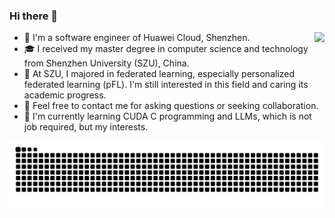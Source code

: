 ### Hi there 👋
<img align="right" src="https://github-readme-stats.vercel.app/api?username=KarhouTam&show_icons=true&count_private=true&theme=transparent" />

- 💼 I'm a software engineer of Huawei Cloud, Shenzhen.
- 🎓 I received my master degree in computer science and technology from Shenzhen University (SZU), China.
- 👀 At SZU, I majored in federated learning, especially personalized federated learning (pFL). I'm still interested in this field and caring its academic progress.
- 🤗 Feel free to contact me for asking questions or seeking collaboration. 
- 🧐 I'm currently learning CUDA C programming and LLMs, which is not job required, but my interests. 

<!-- <img align="right" src="https://github-readme-stats.vercel.app/api/top-langs/?username=KarhouTam&layout=compact" /> -->

 
 <!-- 
 - 🎉 I recently released my first pFL work [pFedSim: Similarity-Aware Model Aggregation Towards Personalized Federated Learning](https://arxiv.org/abs/2305.15706), which is totally REPRODUCIBLE and I'm proud of it. The implementation is integrated in [FL-bench](https://github.com/KarhouTam/FL-bench). 
 !-->

<!-- [![FL-bench](https://github-readme-stats.vercel.app/api/pin/?username=KarhouTam&repo=FL-bench&theme=transparent)](https://github.com/KarhouTam/FL-bench) -->

<!--
<img src="https://github-profile-summary-cards.vercel.app/api/cards/profile-details?username=KarhouTam&theme=transparent"/>
!-->

<picture>
  <source media="(prefers-color-scheme: dark)" srcset="https://raw.githubusercontent.com/KarhouTam/KarhouTam/output/github-contribution-grid-snake-dark.svg">
  <source media="(prefers-color-scheme: light)" srcset="https://raw.githubusercontent.com/KarhouTam/KarhouTam/output/github-contribution-grid-snake.svg">
  <img alt="github contribution grid snake animation" src="https://raw.githubusercontent.com/KarhouTam/KarhouTam/output/github-contribution-grid-snake.svg">
</picture>
